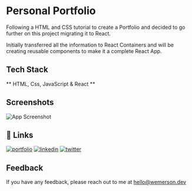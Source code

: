 
# Personal Portfolio

Following a HTML and CSS tutorial to create a Portfolio and decided to go further on this project migrating it to React.

Initially transferred all the information to React Containers and will be creating reusable components to make it a complete React App.


## Tech Stack

** HTML, Css, JavaScript & React **

## Screenshots

![App Screenshot](https://wemerson.dev/static/media/portfolio00.a7dedfe6d0ff60df4ad7.png)


## 🔗 Links
[![portfolio](https://img.shields.io/badge/my_portfolio-000?style=for-the-badge&logo=ko-fi&logoColor=white)](https://wemerson.dev)
[![linkedin](https://img.shields.io/badge/linkedin-0A66C2?style=for-the-badge&logo=linkedin&logoColor=white)](https://www.linkedin.com/wemersonsouza)
[![twitter](https://img.shields.io/badge/twitter-1DA1F2?style=for-the-badge&logo=twitter&logoColor=white)](https://twitter.com/wemersonqueiroz)


## Feedback

If you have any feedback, please reach out to me at hello@wemerson.dev

